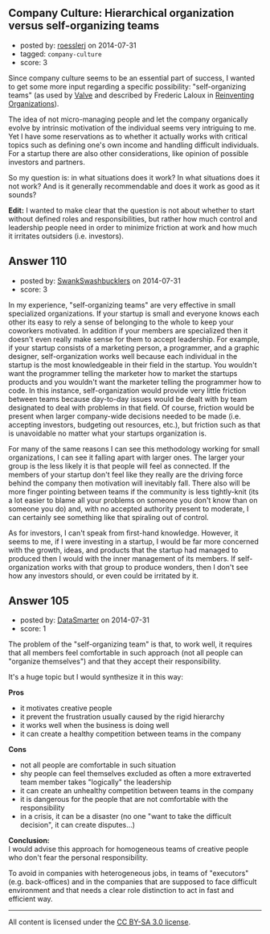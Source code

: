 ## Company Culture: Hierarchical organization versus self-organizing teams

- posted by: [roesslerj](https://stackexchange.com/users/23517/roesslerj) on 2014-07-31
- tagged: `company-culture`
- score: 3

<p>Since company culture seems to be an essential part of success, I wanted to get some more input regarding a specific possibility: "self-organizing teams" (as used by <a href="http://media.steampowered.com/apps/valve/Valve_Handbook_LowRes.pdf" rel="nofollow">Valve</a> and described by Frederic Laloux in <a href="http://www.reinventingorganizations.com" rel="nofollow">Reinventing Organizations</a>).</p>

<p>The idea of not micro-managing people and let the company organically evolve by intrinsic motivation of the individual seems very intriguing to me. Yet I have some reservations as to whether it actually works with critical topics such as defining one's own income and handling difficult individuals. For a startup there are also other considerations, like opinion of possible investors and partners.</p>

<p>So my question is: in what situations does it work? In what situations does it not work? And is it generally recommendable and does it work as good as it sounds?</p>

<p><strong>Edit:</strong> I wanted to make clear that the question is not about whether to start without defined roles and responsibilities, but rather how much control and leadership people need in order to minimize friction at work and how much it irritates outsiders (i.e. investors).</p>



## Answer 110

- posted by: [SwankSwashbucklers](https://stackexchange.com/users/3088589/swankswashbucklers) on 2014-07-31
- score: 3

<p>In my experience, "self-organizing teams" are very effective in small specialized organizations. If your startup is small and everyone knows each other its easy to rely a sense of belonging to the whole to keep your coworkers motivated. In addition if your members are specialized then it doesn't even really make sense for them to accept leadership. For example, if your startup consists of a marketing person, a programmer, and a graphic designer, self-organization works well because each individual in the startup is the most knowledgeable in their field in the startup. You wouldn't want the programmer telling the marketer how to market the startups products and you wouldn't want the marketer telling the programmer how to code. In this instance, self-organization would provide very little friction between teams because day-to-day issues would be dealt with by team designated to deal with problems in that field. Of course, friction would be present when larger company-wide decisions needed to be made (i.e. accepting investors, budgeting out resources, etc.), but friction such as that is unavoidable no matter what your startups organization is.</p>

<p>For many of the same reasons I can see this methodology working for small organizations, I can see it falling apart with larger ones. The larger your group is the less likely it is that people will feel as connected. If the members of your startup don't feel like they really are the driving force behind the company then motivation will inevitably fall. There also will be more finger pointing between teams if the community is less tightly-knit (its a lot easier to blame all your problems on someone you don't know than on someone you do) and, with no accepted authority present to moderate, I can certainly see something like that spiraling out of control.  </p>

<p>As for investors, I can't speak from first-hand knowledge. However, it seems to me, if I were investing in a startup, I would be far more concerned with the growth, ideas, and products that the startup had managed to produced then I would with the inner management of its members. If self-organization works with that group to produce wonders, then I don't see how any investors should, or even could be irritated by it.</p>



## Answer 105

- posted by: [DataSmarter](https://stackexchange.com/users/3128474/datasmarter) on 2014-07-31
- score: 1

<p>The problem of the "self-organizing team" is that, to work well, it requires that all members feel comfortable in such approach (not all people can "organize themselves") and that they accept their responsibility.</p>

<p>It's a huge topic but I would synthesize it in this way:</p>

<p><strong>Pros</strong></p>

<ul>
<li>it motivates creative people  </li>
<li>it prevent the frustration usually caused by the rigid hierarchy  </li>
<li>it works well when the business is doing well  </li>
<li>it can create a healthy competition between teams in the company  </li>
</ul>

<p><strong>Cons</strong>   </p>

<ul>
<li>not all people are comfortable in such situation  </li>
<li>shy people can feel themselves excluded as often a more extraverted team member takes "logically" the leadership   </li>
<li>it can create an unhealthy competition between teams in the company  </li>
<li>it is dangerous for the people that are not comfortable with the responsibility  </li>
<li>in a crisis, it can be a disaster (no one "want to take the difficult decision", it can create disputes...)  </li>
</ul>

<p><strong>Conclusion:</strong><br>
I would advise this approach for homogeneous teams of creative people who don't fear the personal responsibility.</p>

<p>To avoid in companies with heterogeneous jobs, in teams of "executors" (e.g. back-offices) and in the companies that are supposed to face difficult environment and that needs a clear role distinction to act in fast and efficient way. </p>




---

All content is licensed under the [CC BY-SA 3.0 license](https://creativecommons.org/licenses/by-sa/3.0/).
